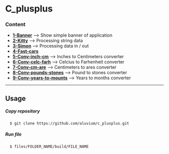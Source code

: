 # C_plusplus 
### Content  
* [__1-Banner__](https://github.com/aluvium/c_plusplus/tree/master/files/1-banner.d)  --> Show simple banner of application
* [__2-Kitty__](https://github.com/aluvium/c_plusplus/tree/master/files/2-kitty.d)   --> Processing string data
* [__3-Simon__](https://github.com/aluvium/c_plusplus/tree/master/files/3-simon.d)  --> Processing data in / out
* [__4-Fast-cars__](https://github.com/aluvium/c_plusplus/tree/master/files/4-fast-cars.d)
* [__5-Conv-inch-cm__](https://github.com/aluvium/c_plusplus/tree/master/files/5-conv-inch-cm.d) --> Inches to Centimeters converter
* [__6-Conv-celc-farh__](https://github.com/aluvium/c_plusplus/tree/master/files/6-conv-celc-farh.d) --> Celcius to Farhenheit converter
* [__7-Conv-cm-are__](https://github.com/aluvium/c_plusplus/tree/master/files/7-conv-cm-ar.d) --> Centimeters to ares converter
* [__8-Conv-pounds-stones__](https://github.com/aluvium/c_plusplus/tree/master/files/8-conv-pounds-stones.d) --> Pound to stones converter
* [__9-Conv-years-to-mounts__](https://github.com/aluvium/c_plusplus/tree/master/files/9-conv-years-to-months.d) --> Years to months converter




- - -

## Usage
##### Copy repository
      $ git clone https://github.com/aluvium/c_plusplus.git
##### Run file
      $ files/FOLDER_NAME/build/FILE_NAME
